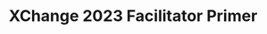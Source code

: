 ---
title: XChange 2023 Facilitator Primer
redirect_to: https://drive.google.com/file/d/1y0dQsLB9POTJWyVQVCn0kcfEY478hP0y/view?usp=share_link
redirect_from: 
  - /XChange2023FaciPrimer
  - /xchange2023faciprimer
---